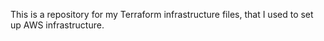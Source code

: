 This is a repository for my Terraform infrastructure files, that I used to set up AWS infrastructure.
